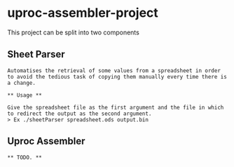 # uproc-assembler-project

This project can be split into two components



## Sheet Parser

    Automatises the retrieval of some values from a spreadsheet in order to avoid the tedious task of copying them manually every time there is a change.
    
    ** Usage **
    
    Give the spreadsheet file as the first argument and the file in which to redirect the output as the second argument.
    > Ex ./sheetParser spreadsheet.ods output.bin



## Uproc Assembler

    ** TODO. **
